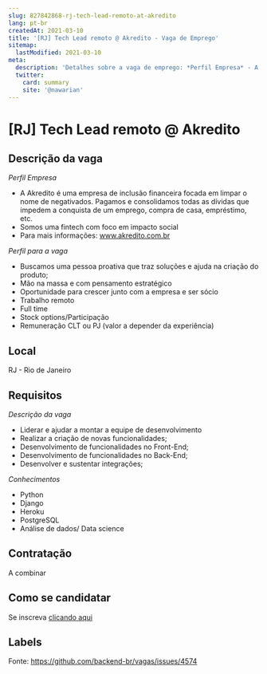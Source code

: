 ```yaml
---
slug: 827842868-rj-tech-lead-remoto-at-akredito
lang: pt-br
createdAt: 2021-03-10
title: '[RJ] Tech Lead remoto @ Akredito - Vaga de Emprego'
sitemap:
  lastModified: 2021-03-10
meta:
  description: 'Detalhes sobre a vaga de emprego: *Perfil Empresa* - A Akredito é uma empresa de inclusão financeira focada em limpar o nome de negativados. Pagamos e consolidamos todas as dívidas que impedem a conquista de um emprego, compra de casa, empréstimo, etc. - Somos uma fintech com foco em impacto social - Para mais informações: www.akredito.com.br *Perfil para a vaga* - Buscamos uma pessoa proativa que traz soluções e ajuda na criação do produto; - Mão na massa e com pensamento estratégico - Oportunidade para crescer junto com a empresa e ser sócio - Trabalho remoto - Full time - Stock options/Participação - Remuneração CLT ou PJ (valor a depender da experiência)'
  twitter:
    card: summary
    site: '@nawarian'
---
```


# [RJ] Tech Lead remoto @ Akredito

## Descrição da vaga

*Perfil Empresa*
- A Akredito é uma empresa de inclusão financeira focada em limpar o nome de negativados. Pagamos e consolidamos todas as dívidas que impedem a conquista de um emprego, compra de casa, empréstimo, etc.
- Somos uma fintech com foco em impacto social
- Para mais informações: www.akredito.com.br

*Perfil para a vaga*
- Buscamos uma pessoa proativa que traz soluções e ajuda na criação do produto;
- Mão na massa e com pensamento estratégico
- Oportunidade para crescer junto com a empresa e ser sócio
- Trabalho remoto
- Full time
- Stock options/Participação
- Remuneração CLT ou PJ (valor a depender da experiência)

## Local

RJ - Rio de Janeiro

## Requisitos

*Descrição da vaga*
- Liderar e ajudar a montar a equipe de desenvolvimento
- Realizar a criação de novas funcionalidades;
- Desenvolvimento de funcionalidades no Front-End;
- Desenvolvimento de funcionalidades no Back-End;
- Desenvolver e sustentar integrações;

*Conhecimentos*
- Python
- Django
- Heroku
- PostgreSQL
- Análise de dados/ Data science

## Contratação

A combinar

## Como se candidatar

Se inscreva [clicando aqui](https://www.pyjobs.com.br/job/2250)

## Labels



Fonte: https://github.com/backend-br/vagas/issues/4574